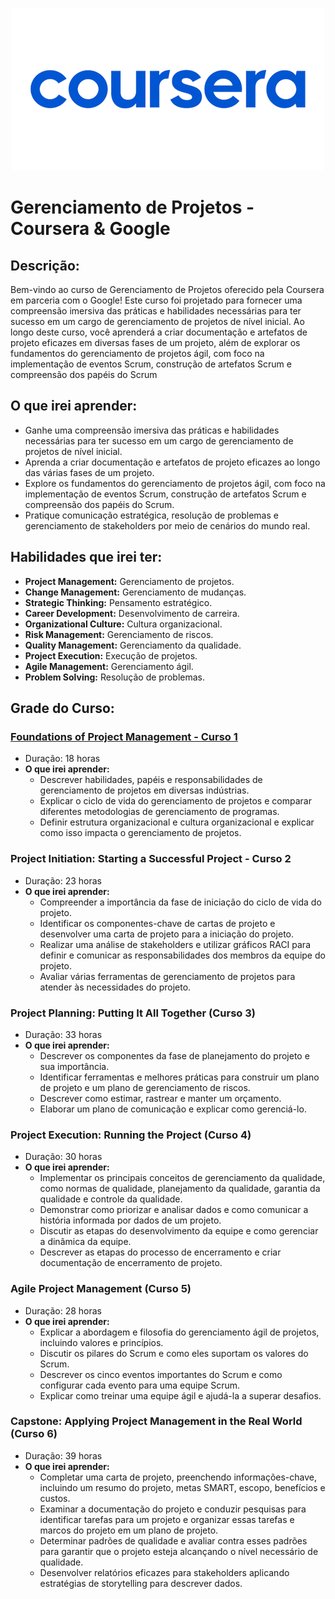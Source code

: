 <p  align="center">
<img  src="/image/coursera-logo.png" margin="10px" />
</p>

# Gerenciamento de Projetos - Coursera & Google

## Descrição:

Bem-vindo ao curso de Gerenciamento de Projetos oferecido pela Coursera em parceria com o Google! Este curso foi projetado para fornecer uma compreensão imersiva das práticas e habilidades necessárias para ter sucesso em um cargo de gerenciamento de projetos de nível inicial. Ao longo deste curso, você aprenderá a criar documentação e artefatos de projeto eficazes em diversas fases de um projeto, além de explorar os fundamentos do gerenciamento de projetos ágil, com foco na implementação de eventos Scrum, construção de artefatos Scrum e compreensão dos papéis do Scrum

## O que irei aprender:

- Ganhe uma compreensão imersiva das práticas e habilidades necessárias para ter sucesso em um cargo de gerenciamento de projetos de nível inicial.
- Aprenda a criar documentação e artefatos de projeto eficazes ao longo das várias fases de um projeto.
- Explore os fundamentos do gerenciamento de projetos ágil, com foco na implementação de eventos Scrum, construção de artefatos Scrum e compreensão dos papéis do Scrum.
- Pratique comunicação estratégica, resolução de problemas e gerenciamento de stakeholders por meio de cenários do mundo real.

## Habilidades que irei ter:

- **Project Management:** Gerenciamento de projetos.
- **Change Management:** Gerenciamento de mudanças.
- **Strategic Thinking:** Pensamento estratégico.
- **Career Development:** Desenvolvimento de carreira.
- **Organizational Culture:** Cultura organizacional.
- **Risk Management:** Gerenciamento de riscos.
- **Quality Management:** Gerenciamento da qualidade.
- **Project Execution:** Execução de projetos.
- **Agile Management:** Gerenciamento ágil.
- **Problem Solving:** Resolução de problemas.

## Grade do Curso:

### [Foundations of Project Management - Curso 1](/curso%201/README.MD)
- Duração: 18 horas
- **O que irei aprender:**
  - Descrever habilidades, papéis e responsabilidades de gerenciamento de projetos em diversas indústrias.
  - Explicar o ciclo de vida do gerenciamento de projetos e comparar diferentes metodologias de gerenciamento de programas.
  - Definir estrutura organizacional e cultura organizacional e explicar como isso impacta o gerenciamento de projetos.

### Project Initiation: Starting a Successful Project - Curso 2
- Duração: 23 horas
- **O que irei  aprender:**
  - Compreender a importância da fase de iniciação do ciclo de vida do projeto.
  - Identificar os componentes-chave de cartas de projeto e desenvolver uma carta de projeto para a iniciação do projeto.
  - Realizar uma análise de stakeholders e utilizar gráficos RACI para definir e comunicar as responsabilidades dos membros da equipe do projeto.
  - Avaliar várias ferramentas de gerenciamento de projetos para atender às necessidades do projeto.

### Project Planning: Putting It All Together (Curso 3)
- Duração: 33 horas
- **O que irei  aprender:**
  - Descrever os componentes da fase de planejamento do projeto e sua importância.
  - Identificar ferramentas e melhores práticas para construir um plano de projeto e um plano de gerenciamento de riscos.
  - Descrever como estimar, rastrear e manter um orçamento.
  - Elaborar um plano de comunicação e explicar como gerenciá-lo.

### Project Execution: Running the Project (Curso 4)
- Duração: 30 horas
- **O que irei   aprender:**
  - Implementar os principais conceitos de gerenciamento da qualidade, como normas de qualidade, planejamento da qualidade, garantia da qualidade e controle da qualidade.
  - Demonstrar como priorizar e analisar dados e como comunicar a história informada por dados de um projeto.
  - Discutir as etapas do desenvolvimento da equipe e como gerenciar a dinâmica da equipe.
  - Descrever as etapas do processo de encerramento e criar documentação de encerramento de projeto.

### Agile Project Management (Curso 5)
- Duração: 28 horas
- **O que irei  aprender:**
  - Explicar a abordagem e filosofia do gerenciamento ágil de projetos, incluindo valores e princípios.
  - Discutir os pilares do Scrum e como eles suportam os valores do Scrum.
  - Descrever os cinco eventos importantes do Scrum e como configurar cada evento para uma equipe Scrum.
  - Explicar como treinar uma equipe ágil e ajudá-la a superar desafios.

### Capstone: Applying Project Management in the Real World (Curso 6)
- Duração: 39 horas
- **O que irei aprender:**
  - Completar uma carta de projeto, preenchendo informações-chave, incluindo um resumo do projeto, metas SMART, escopo, benefícios e custos.
  - Examinar a documentação do projeto e conduzir pesquisas para identificar tarefas para um projeto e organizar essas tarefas e marcos do projeto em um plano de projeto.
  - Determinar padrões de qualidade e avaliar contra esses padrões para garantir que o projeto esteja alcançando o nível necessário de qualidade.
  - Desenvolver relatórios eficazes para stakeholders aplicando estratégias de storytelling para descrever dados.

